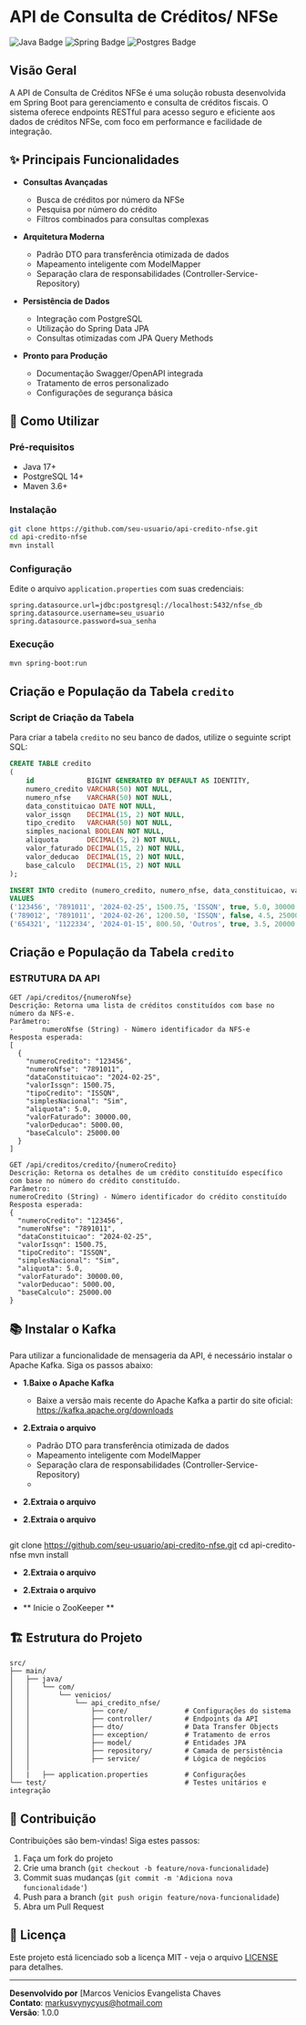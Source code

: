 # API de Consulta de Créditos/ NFSe

![Java Badge](https://camo.githubusercontent.com/bea90da226e09b503e6c8fde824f4816b98dcf30cd31e803006bf6335af06890/68747470733a2f2f696d672e736869656c64732e696f2f62616467652f6a6176612d2532334544384230302e7376673f7374796c653d666f722d7468652d6261646765266c6f676f3d6f70656e6a646b266c6f676f436f6c6f723d7768697465) <!-- Badge do Java -->
![Spring Badge](https://camo.githubusercontent.com/9ee242f2c2b1eb587f7e42704b3a0629082aac88f66fff96d34723f777b07775/68747470733a2f2f696d672e736869656c64732e696f2f62616467652f737072696e672d2532333644423333462e7376673f7374796c653d666f722d7468652d6261646765266c6f676f3d737072696e67266c6f676f436f6c6f723d7768697465) <!-- Badge do Spring -->
![Postgres Badge](https://camo.githubusercontent.com/544022edf8369d944e68802fc043b0268484709e334d23db2882590aeae296cb/68747470733a2f2f696d672e736869656c64732e696f2f62616467652f706f7374677265732d2532333331363139322e7376673f7374796c653d666f722d7468652d6261646765266c6f676f3d706f737467726573716c266c6f676f436f6c6f723d7768697465) <!-- Badge do PostgreSQL -->

## Visão Geral

A API de Consulta de Créditos NFSe é uma solução robusta desenvolvida em Spring Boot para gerenciamento e consulta de créditos fiscais. O sistema oferece endpoints RESTful para acesso seguro e eficiente aos dados de créditos NFSe, com foco em performance e facilidade de integração.

## ✨ Principais Funcionalidades

- **Consultas Avançadas**
  - Busca de créditos por número da NFSe
  - Pesquisa por número do crédito
  - Filtros combinados para consultas complexas

- **Arquitetura Moderna**
  - Padrão DTO para transferência otimizada de dados
  - Mapeamento inteligente com ModelMapper
  - Separação clara de responsabilidades (Controller-Service-Repository)

- **Persistência de Dados**
  - Integração com PostgreSQL
  - Utilização do Spring Data JPA
  - Consultas otimizadas com JPA Query Methods

- **Pronto para Produção**
  - Documentação Swagger/OpenAPI integrada
  - Tratamento de erros personalizado
  - Configurações de segurança básica

## 🚀 Como Utilizar

### Pré-requisitos
- Java 17+
- PostgreSQL 14+
- Maven 3.6+

### Instalação
```bash
git clone https://github.com/seu-usuario/api-credito-nfse.git
cd api-credito-nfse
mvn install
```

### Configuração
Edite o arquivo `application.properties` com suas credenciais:
```properties
spring.datasource.url=jdbc:postgresql://localhost:5432/nfse_db
spring.datasource.username=seu_usuario
spring.datasource.password=sua_senha
```

### Execução
```bash
mvn spring-boot:run
```

## Criação e População da Tabela `credito`

### Script de Criação da Tabela

Para criar a tabela `credito` no seu banco de dados, utilize o seguinte script SQL:

```sql
CREATE TABLE credito
(
    id             BIGINT GENERATED BY DEFAULT AS IDENTITY,
    numero_credito VARCHAR(50) NOT NULL,
    numero_nfse    VARCHAR(50) NOT NULL,
    data_constituicao DATE NOT NULL,
    valor_issqn    DECIMAL(15, 2) NOT NULL,
    tipo_credito   VARCHAR(50) NOT NULL,
    simples_nacional BOOLEAN NOT NULL,
    aliquota       DECIMAL(5, 2) NOT NULL,
    valor_faturado DECIMAL(15, 2) NOT NULL,
    valor_deducao  DECIMAL(15, 2) NOT NULL,
    base_calculo   DECIMAL(15, 2) NOT NULL
);

INSERT INTO credito (numero_credito, numero_nfse, data_constituicao, valor_issqn, tipo_credito, simples_nacional, aliquota, valor_faturado, valor_deducao, base_calculo)
VALUES
('123456', '7891011', '2024-02-25', 1500.75, 'ISSQN', true, 5.0, 30000.00, 5000.00, 25000.00),
('789012', '7891011', '2024-02-26', 1200.50, 'ISSQN', false, 4.5, 25000.00, 4000.00, 21000.00),
('654321', '1122334', '2024-01-15', 800.50, 'Outros', true, 3.5, 20000.00, 3000.00, 17000.00);
```

## Criação e População da Tabela `credito`

### ESTRUTURA DA API
``` 
GET /api/creditos/{numeroNfse}
Descrição: Retorna uma lista de créditos constituídos com base no número da NFS-e.
Parâmetro:
·   	numeroNfse (String) - Número identificador da NFS-e
Resposta esperada:
[
  {
	"numeroCredito": "123456",
	"numeroNfse": "7891011",
	"dataConstituicao": "2024-02-25",
	"valorIssqn": 1500.75,
	"tipoCredito": "ISSQN",
	"simplesNacional": "Sim",
	"aliquota": 5.0,
	"valorFaturado": 30000.00,
	"valorDeducao": 5000.00,
	"baseCalculo": 25000.00
  }
]

GET /api/creditos/credito/{numeroCredito}
Descrição: Retorna os detalhes de um crédito constituído específico com base no número do crédito constituído.
Parâmetro:
numeroCredito (String) - Número identificador do crédito constituído
Resposta esperada:
{
  "numeroCredito": "123456",
  "numeroNfse": "7891011",
  "dataConstituicao": "2024-02-25",
  "valorIssqn": 1500.75,
  "tipoCredito": "ISSQN",
  "simplesNacional": "Sim",
  "aliquota": 5.0,
  "valorFaturado": 30000.00,
  "valorDeducao": 5000.00,
  "baseCalculo": 25000.00
}

```
## 📚 Instalar o Kafka

Para utilizar a funcionalidade de mensageria da API, é necessário instalar o Apache Kafka. Siga os passos abaixo:

- **1.Baixe o Apache Kafka**
    - Baixe a versão mais recente do Apache Kafka a partir do site oficial: https://kafka.apache.org/downloads

- **2.Extraia o arquivo**
  - Padrão DTO para transferência otimizada de dados
  - Mapeamento inteligente com ModelMapper
  - Separação clara de responsabilidades (Controller-Service-Repository)
  - 
- **2.Extraia o arquivo**

- **2.Extraia o arquivo**
   ```bash
git clone https://github.com/seu-usuario/api-credito-nfse.git
cd api-credito-nfse
mvn install


 - **2.Extraia o arquivo**

- **2.Extraia o arquivo**
 - ** Inicie o ZooKeeper **

## 🏗️ Estrutura do Projeto

```plaintext
src/
├── main/
│   ├── java/
│   │   └── com/
│   │       └── venicios/
│   │           └── api_credito_nfse/
│   │               ├── core/              # Configurações do sistema
│   │               ├── controller/        # Endpoints da API
│   │               ├── dto/               # Data Transfer Objects
│   │               ├── exception/         # Tratamento de erros
│   │               ├── model/             # Entidades JPA
│   │               ├── repository/        # Camada de persistência
│   │               ├── service/           # Lógica de negócios
│   │              
│   |   ├── application.properties         # Configurações
└── test/                                  # Testes unitários e integração
```

## 🤝 Contribuição

Contribuições são bem-vindas! Siga estes passos:

1. Faça um fork do projeto
2. Crie uma branch (`git checkout -b feature/nova-funcionalidade`)
3. Commit suas mudanças (`git commit -m 'Adiciona nova funcionalidade'`)
4. Push para a branch (`git push origin feature/nova-funcionalidade`)
5. Abra um Pull Request

## 📄 Licença

Este projeto está licenciado sob a licença MIT - veja o arquivo [LICENSE](LICENSE) para detalhes.

---

**Desenvolvido por** [Marcos Venicios Evangelista Chaves  
**Contato**: markusvynycyus@hotmail.com  
**Versão**: 1.0.0
